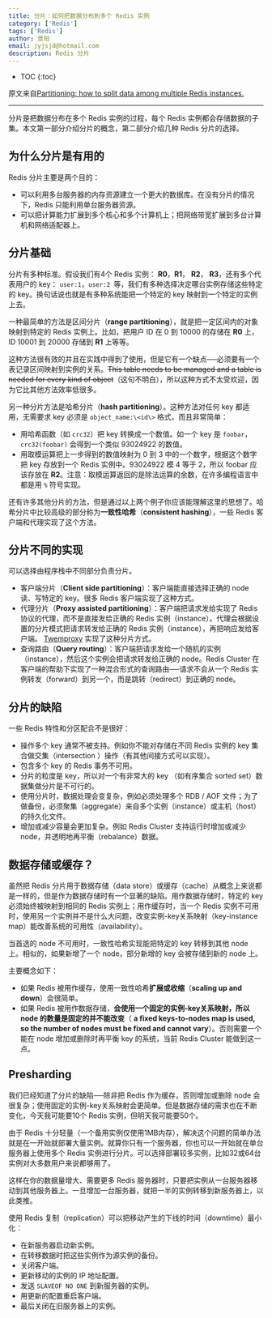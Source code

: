 ```yaml
---
title: 分片：如何把数据分布到多个 Redis 实例
category: ['Redis']
tags: ['Redis']
author: 景阳
email: jyjsjd@hotmail.com
description: Redis 分片
---
```


* TOC
{:toc}

原文来自[Partitioning: how to split data among multiple Redis instances.](https://redis.io/topics/partitioning)

---

分片是把数据分布在多个 Redis 实例的过程，每个 Redis 实例都会存储数据的子集。本文第一部分介绍分片的概念，第二部分介绍几种 Redis 分片的选择。

## 为什么分片是有用的

Redis 分片主要是两个目的：

* 可以利用多台服务器的内存资源建立一个更大的数据库。在没有分片的情况下，Redis 只能利用单台服务器资源。
* 可以把计算能力扩展到多个核心和多个计算机上；把网络带宽扩展到多台计算机和网络适配器上。

## 分片基础

分片有多种标准。假设我们有4个 Redis 实例： **R0**，**R1**， **R2**， **R3**，还有多个代表用户的 key： `user:1`，`user:2 `等，我们有多种选择决定哪台实例存储这些特定的 key。换句话说也就是有多种系统能把一个特定的 key 映射到一个特定的实例上去。

一种最简单的方法是区间分片（**range partitioning**），就是把一定区间内的对象映射到特定的 Redis 实例上。比如，把用户 ID 在 0 到 10000 的存储在 **R0** 上，ID 10001 到 20000 存储到 **R1** 上等等。

这种方法很有效的并且在实践中得到了使用，但是它有一个缺点──必须要有一个表记录区间映射到实例的关系。~~This table needs to be managed and a table is needed for every kind of object~~（这句不明白），所以这种方式不太受欢迎，因为它比其他方法效率低很多。

另一种分片方法是哈希分片（**hash partitioning**）。这种方法对任何 key 都适用，无需要求 key 必须是 `object_name:\<id\>` 格式，而且非常简单：

* 用哈希函数（如 `crc32`）把 key 转换成一个数值。如一个 key 是 `foobar`，`crc32(foobar)` 会得到一个类似 93024922 的数值。
* 用取模运算把上一步得到的数值映射为 0 到 3 中的一个数字，根据这个数字把 key 存放到一个 Redis 实例中。93024922 模 4 等于 2，所以 foobar 应该存放在 **R2**。注意：取模运算返回的是除法运算的余数，在许多编程语言中都是用 `%` 符号实现。

还有许多其他分片的方法，但是通过以上两个例子你应该能理解这里的思想了。哈希分片中比较高级的部分称为**一致性哈希**（**consistent hashing**），一些 Redis 客户端和代理实现了这个方法。

## 分片不同的实现

可以选择由程序栈中不同部分负责分片。

* 客户端分片（**Client side partitioning**）：客户端能直接选择正确的 node 读、写特定的 key。很多 Redis 客户端实现了这种方式。 
* 代理分片（**Proxy assisted partitioning**）：客户端把请求发给实现了 Redis 协议的代理，而不是直接发给正确的 Redis 实例（instance）。代理会根据设置的分片模式把请求转发给正确的 Redis 实例（instance），再把响应发给客户端。 [Twemproxy](https://github.com/twitter/twemproxy) 实现了这种分片方式。
* 查询路由（**Query routing**）：客户端把请求发给一个随机的实例（instance），然后这个实例会把请求转发给正确的 node。Redis Cluster 在客户端的帮助下实现了一种混合形式的查询路由──请求不会从一个 Redis 实例转发（forward）到另一个，而是跳转（redirect）到正确的 node。

## 分片的缺陷

一些 Redis 特性和分区配合不是很好：

* 操作多个 key 通常不被支持。例如你不能对存储在不同 Redis 实例的 key 集合做交集（intersection ）操作（有其他间接方式可以实现）。
* 包含多个 key 的 Redis 事务不可用。
* 分片的粒度是 key，所以对一个有非常大的 key （如有序集合 sorted set）数据集做分片是不可行的。
* 使用分片时，数据处理会变复杂，例如必须处理多个  RDB / AOF  文件；为了做备份，必须聚集（aggregate）来自多个实例（instance）或主机（host）的持久化文件。
* 增加或减少容量会更加复杂。例如 Redis Cluster 支持运行时增加或减少 node，并透明地再平衡（rebalance）数据。

## 数据存储或缓存？

虽然把 Redis 分片用于数据存储（data store）或缓存（cache）从概念上来说都是一样的，但是作为数据存储时有一个显著的缺陷。用作数据存储时，特定的 key 必须始终被映射到相同的 Redis 实例上；用作缓存时，当一个 Redis 实例不可用时，使用另一个实例并不是什么大问题，改变实例-key关系映射（key-instance map）能改善系统的可用性（availability）。

当首选的 node 不可用时，一致性哈希实现能把特定的 key 转移到其他 node 上。相似的，如果新增了一个 node，部分新增的 key 会被存储到新的 node 上。

主要概念如下：

* 如果 Redis 被用作缓存，使用一致性哈希**扩展或收缩**（**scaling up and down**）会很简单。
* 如果 Redis 被用作数据存储，**会使用一个固定的实例-key关系映射，所以 node 的数量是固定的并不能改变**（ **a fixed keys-to-nodes map is used, so the number of nodes must be fixed and cannot vary**）。否则需要一个能在 node 增加或删除时再平衡 key 的系统，当前 Redis Cluster 能做到这一点。

##  Presharding

我们已经知道了分片的缺陷──除非把 Redis 作为缓存，否则增加或删除 node 会很复杂；使用固定的实例-key关系映射会更简单。但是数据存储的需求也在不断变化，今天我可能要10个 Redis 实例，但明天我可能要50个。

由于 Redis 十分轻量（一个备用实例仅使用1MB内存），解决这个问题的简单办法就是在一开始就部署大量实例。就算你只有一个服务器，你也可以一开始就在单台服务器上使用多个 Redis 实例进行分片。可以选择部署较多实例，比如32或64台实例对大多数用户来说都够用了。

这样在你的数据量增大、需要更多 Redis 服务器时，只要把实例从一台服务器移动到其他服务器上。一旦增加一台服务器，就把一半的实例转移到新服务器上，以此类推。

使用 Redis 复制（replication）可以把移动产生的下线的时间（downtime）最小化：

* 在新服务器启动新实例。
* 在转移数据时把这些实例作为源实例的备份。
* 关闭客户端。
* 更新移动的实例的 IP 地址配置。
* 发送 `SLAVEOF NO ONE` 到新服务器的实例。
* 用更新的配置重启客户端。
* 最后关闭在旧服务器上的实例。
